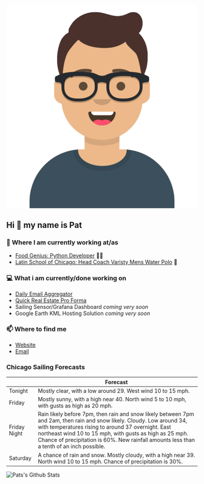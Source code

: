 [![Social banner for p-j-falconer](https://raw.githubusercontent.com/P-J-FALCONER/P-J-FALCONER/master/assets/avataaars.svg)](https://patfalconer.com/)
## Hi :wave: my name is Pat

### 💼 Where I am currently working at/as
- [Food Genius: Python Developer](https://getfoodgenius.com/) 🍔🐍
- [Latin School of Chicago: Head Coach Varisty Mens Water Polo](https://www.latinschool.org/) 🤽


### 💻 What i am currently/done working on
 - [Daily Email Aggregator](https://github.com/P-J-FALCONER/dott_daily_mail)
 - [Quick Real Estate Pro Forma](https://github.com/P-J-FALCONER/henry)
 - Sailing Sensor/Grafana Dashboard *coming very soon*
 - Google Earth KML Hosting Solution *coming very soon*

### 📫 Where to find me
 - [Website](https://patfalconer.com/)
 - [Email](mailto:patrick.j.falconer@gmail.com)


### Chicago Sailing Forecasts
|   | Forecast  |
|---|---|
| Tonight | Mostly clear, with a low around 29. West wind 10 to 15 mph. |
| Friday | Mostly sunny, with a high near 40. North wind 5 to 10 mph, with gusts as high as 20 mph. |
| Friday Night | Rain likely before 7pm, then rain and snow likely between 7pm and 2am, then rain and snow likely. Cloudy. Low around 34, with temperatures rising to around 37 overnight. East northeast wind 10 to 15 mph, with gusts as high as 25 mph. Chance of precipitation is 60%. New rainfall amounts less than a tenth of an inch possible. |
| Saturday | A chance of rain and snow. Mostly cloudy, with a high near 39. North wind 10 to 15 mph. Chance of precipitation is 30%. |

![Pats's Github Stats](https://github-readme-stats.vercel.app/api?username=p-j-falconer&show_icons=true&theme=radical)
